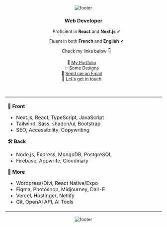 <div align="center">
  <img src="https://i.postimg.cc/bNkGkw2H/pixel-link.gif" alt="footer">
</div>

<div align="center">
  <h3>Web Developer</h3>
  <p>&nbsp;&nbsp;&nbsp;&nbsp;&nbsp;Proficient in <strong>React</strong> and <strong>Next.js</strong> ✔</p>
  <p>&nbsp;&nbsp;&nbsp;&nbsp;&nbsp;Fluent in both <strong>French</strong> and <strong>English</strong> ✔</p>
  <p>&nbsp;&nbsp;&nbsp;&nbsp;&nbsp;Check my links below 👇</p>
  📌 <a href="https://devfrank.vercel.app">My Portfolio</a>&nbsp;&nbsp;&nbsp;<br />
  ✨ <a href="https://drive.google.com/drive/folders/1_jEA6j9e31_xdi-JC7eDePDzfVrCYlEe">Some Designs</a>&nbsp;&nbsp;&nbsp;<br />
  📧 <a href="mailto:franck.vukelic@gmail.com">Send me an Email</a>&nbsp;&nbsp;&nbsp;<br />
  💬 <a href="https://api.whatsapp.com/send?phone=33779134587">Let's get in touch</a>&nbsp;&nbsp;&nbsp;<br/>
  
</div><br /><br />

<table>
  <td>
    <img src="https://i.postimg.cc/13R9Xm0z/transparent.png" style="width: 600px; height:1px" />
    <p><strong>🎨 Front</strong></p>
    <ul>
      <li>Next.js, React, TypeScript, JavaScript</li>
      <li>Tailwind, Sass, shadcn/ui, Bootstrap</li>
      <li>SEO, Accessibility, Copywriting</li>
    </ul>
    <p><strong>🛠 Back</strong></p>
    <ul>
      <li>Node.js, Express, MongoDB, PostgreSQL</li>
      <li>Firebase, Appwrite, Cloudinary</li>
    </ul>
    <p><strong>📁 More</strong></p>
    <ul>
      <li>Wordpress/Divi, React Native/Expo</li>
      <li>Figma, Photoshop, Midjourney, Dall-E</li>
      <li>Vercel, Hostinger, Netlify</li>
      <li>Git, OpenAI API, AI Tools</li>
    </ul>
    <img src="https://i.postimg.cc/13R9Xm0z/transparent.png" style="width: 600px; height:1px" />
  </td>
  <td>
    <img src="https://i.postimg.cc/c4MqwFYr/gokudev.png" />
  </td>
</table>

<div align="center">
  <img src="https://i.postimg.cc/zGkV227y/pixel-samus.gif" alt="footer">
</div>
